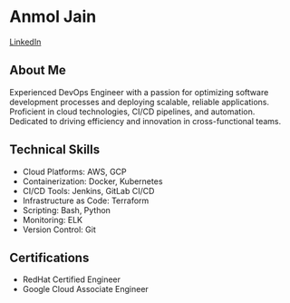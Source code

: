 # Anmol Jain
[LinkedIn](https://www.linkedin.com/in/anmol-jain/)

## About Me
Experienced DevOps Engineer with a passion for optimizing software development processes and deploying scalable, reliable applications. Proficient in cloud technologies, CI/CD pipelines, and automation. Dedicated to driving efficiency and innovation in cross-functional teams.

## Technical Skills
- Cloud Platforms: AWS, GCP
- Containerization: Docker, Kubernetes
- CI/CD Tools: Jenkins, GitLab CI/CD
- Infrastructure as Code: Terraform
- Scripting: Bash, Python
- Monitoring: ELK
- Version Control: Git

## Certifications
- RedHat Certified Engineer
- Google Cloud Associate Engineer

<!---
anmoljain20/anmoljain20 is a ✨ special ✨ repository because its `README.md` (this file) appears on your GitHub profile.
You can click the Preview link to take a look at your changes.
--->

